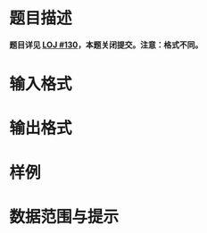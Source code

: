 
# 题目描述

**题目详见 [LOJ #130](https://loj.ac/problem/130)，本题关闭提交。注意：格式不同。**

# 输入格式



# 输出格式



# 样例



# 数据范围与提示



